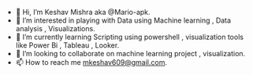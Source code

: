 - 👋 Hi, I’m Keshav Mishra aka @Mario-apk.
- 👀 I’m interested in playing with Data using Machine learning , Data analysis , Visualizations.
- 🌱 I’m currently learning Scripting using powershell , visualization tools like Power Bi , Tableau , Looker.
- 💞️ I’m looking to collaborate on machine learning project , visualization.
- 📫 How to reach me mkeshav609@gmail.com.

<!---
Mario-apk/Mario-apk 
--->
